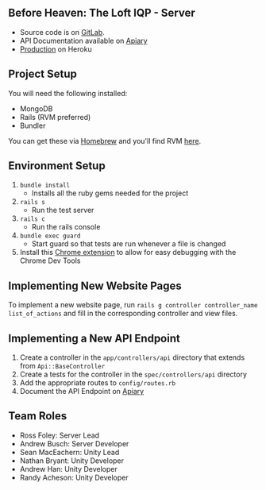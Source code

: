 ## Before Heaven: The Loft IQP - Server

* Source code is on [GitLab](http://vjlab.wpi.edu/beforeheaven/Loft).
* API Documentation available on [Apiary](http://docs.beforeheaveniqp.apiary.io/)
* [Production](http://beforeheaveniqp.herokuapp.com/) on Heroku


## Project Setup

You will need the following installed:

* MongoDB
* Rails (RVM preferred)
* Bundler

You can get these via [Homebrew](http://mxcl.github.io/homebrew/) and you'll find RVM [here](https://rvm.io/).

## Environment Setup

1. `bundle install` 
    - Installs all the ruby gems needed for the project
2. `rails s` 
    - Run the test server
3. `rails c` 
    - Run the rails console
4. `bundle exec guard`
    - Start guard so that tests are run whenever a file is changed
5. Install this [Chrome extension](https://chrome.google.com/webstore/detail/railspanel/gjpfobpafnhjhbajcjgccbbdofdckggg?hl=en-US) to allow for easy debugging with the Chrome Dev Tools

## Implementing New Website Pages

To implement a new website page, run `rails g controller controller_name list_of_actions` and fill in the corresponding controller and view files.

## Implementing a New API Endpoint

1. Create a controller in the `app/controllers/api` directory that extends from `Api::BaseController`
2. Create a tests for the controller in the `spec/controllers/api` directory
3. Add the appropriate routes to `config/routes.rb`
4. Document the API Endpoint on [Apiary](https://app.apiary.io/beforeheaveniqp/editor)


## Team Roles

* Ross Foley: Server Lead
* Andrew Busch: Server Developer
* Sean MacEachern: Unity Lead
* Nathan Bryant: Unity Developer
* Andrew Han: Unity Developer
* Randy Acheson: Unity Developer

